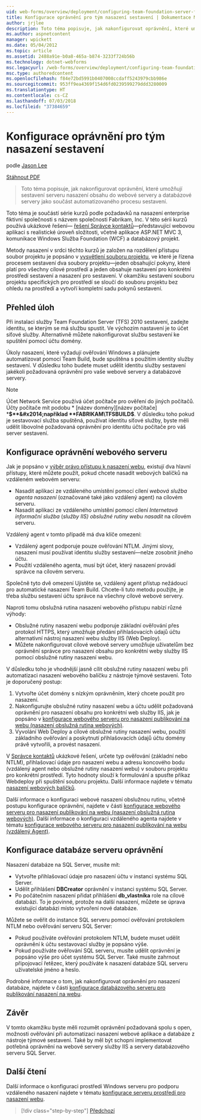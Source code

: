 ```yaml
---
uid: web-forms/overview/deployment/configuring-team-foundation-server-for-web-deployment/configuring-permissions-for-team-build-deployment
title: Konfigurace oprávnění pro tým nasazení sestavení | Dokumentace Microsoftu
author: jrjlee
description: Toto téma popisuje, jak nakonfigurovat oprávnění, které umožňují sestavení serveru nasazení obsahu do webové servery a databázové servery jako součást automatizovaného b...
ms.author: aspnetcontent
manager: wpickett
ms.date: 05/04/2012
ms.topic: article
ms.assetid: 2488a91e-b0a8-465a-b874-3233f724b56b
ms.technology: dotnet-webforms
msc.legacyurl: /web-forms/overview/deployment/configuring-team-foundation-server-for-web-deployment/configuring-permissions-for-team-build-deployment
msc.type: authoredcontent
ms.openlocfilehash: f84e72bd5991b0407008ccdaff5243979cbb986e
ms.sourcegitcommit: 953ff9ea4369f154d6fd0239599279ddd3280009
ms.translationtype: HT
ms.contentlocale: cs-CZ
ms.lasthandoff: 07/03/2018
ms.locfileid: "37384659"
---
```

<a name="configuring-permissions-for-team-build-deployment"></a>Konfigurace oprávnění pro tým nasazení sestavení
====================
podle [Jason Lee](https://github.com/jrjlee)

[Stáhnout PDF](https://msdnshared.blob.core.windows.net/media/MSDNBlogsFS/prod.evol.blogs.msdn.com/CommunityServer.Blogs.Components.WeblogFiles/00/00/00/63/56/8130.DeployingWebAppsInEnterpriseScenarios.pdf)

> Toto téma popisuje, jak nakonfigurovat oprávnění, které umožňují sestavení serveru nasazení obsahu do webové servery a databázové servery jako součást automatizovaného procesu sestavení.


Toto téma je součástí série kurzů podle požadavků na nasazení enterprise fiktivní společnosti s názvem společnosti Fabrikam, Inc. V této sérii kurzů používá ukázkové řešení&#x2014; [řešení Správce kontaktů](../web-deployment-in-the-enterprise/the-contact-manager-solution.md)&#x2014;představující webovou aplikaci s realistické úroveň složitosti, včetně aplikace ASP.NET MVC 3, komunikace Windows Služba Foundation (WCF) a databázový projekt.

Metody nasazení v srdci těchto kurzů je založen na rozdělení přístupu soubor projektu je popsáno v [vysvětlení souboru projektu](../web-deployment-in-the-enterprise/understanding-the-project-file.md), ve které je řízena procesem sestavení dva soubory projektu&#x2014;jeden obsahující pokyny, které platí pro všechny cílové prostředí a jeden obsahuje nastavení pro konkrétní prostředí sestavení a nasazení pro sestavení. V okamžiku sestavení souboru projektu specifických pro prostředí se sloučí do souboru projektu bez ohledu na prostředí a vytvoří kompletní sadu pokynů sestavení.

## <a name="task-overview"></a>Přehled úloh

Při instalaci služby Team Foundation Server (TFS) 2010 sestavení, zadejte identitu, se kterým se má službu spustit. Ve výchozím nastavení je to účet síťové služby. Alternativně můžete nakonfigurovat službu sestavení ke spuštění pomocí účtu domény.

Úkoly nasazení, které vyžadují ověřování Windows a plánujete automatizovat pomocí Team Build, bude spuštěna s použitím identity služby sestavení. V důsledku toho budete muset udělit identitu služby sestavení jakékoli požadovaná oprávnění pro vaše webové servery a databázové servery.

> [!NOTE]
> Účet Network Service používá účet počítače pro ověření do jiných počítačů. Účty počítače mít podobu * [název domény]\[název počítače] ***$**&#x2014;například **FABRIKAM\TFSBUILD$**. V důsledku toho pokud je sestavovací služba spuštěná, používat identitu síťové služby, byste měli udělit libovolné požadovaná oprávnění pro identitu účtu počítače pro váš server sestavení.


## <a name="configuring-web-server-permissions"></a>Konfigurace oprávnění webového serveru

Jak je popsáno v [výběr právo přístupu k nasazení webu](../configuring-server-environments-for-web-deployment/choosing-the-right-approach-to-web-deployment.md), existují dva hlavní přístupy, které můžete použít, pokud chcete nasadit webových balíčků na vzdáleném webovém serveru:

- Nasadit aplikaci ze vzdáleného umístění pomocí cílení *webová služba agenta nasazení* (označované také jako vzdálený agent) na cílovém serveru.
- Nasadit aplikaci ze vzdáleného umístění pomocí cílení *Internetová informační služba* (*služby IIS) obslužné rutiny webu nasadit* na cílovém serveru.

Vzdálený agent v tomto případě má dva klíče omezení:

- Vzdálený agent podporuje pouze ověřování NTLM. Jinými slovy, nasazení musí používat identitu služby sestavení&#x2014;nelze zosobnit jiného účtu.
- Použití vzdáleného agenta, musí být účet, který nasazení provádí správce na cílovém serveru.

Společně tyto dvě omezení Ujistěte se, vzdálený agent přístup nežádoucí pro automatické nasazení Team Build. Chcete-li tuto metodu použijte, je třeba službu sestavení účtu správce na všechny cílové webové servery.

Naproti tomu obslužná rutina nasazení webového přístupu nabízí různé výhody:

- Obslužné rutiny nasazení webu podporuje základní ověřování přes protokol HTTPS, který umožňuje předání přihlašovacích údajů účtu alternativní nástroj nasazení webu služby IIS (Web Deploy).
- Můžete nakonfigurovat cílové webové servery umožňuje uživatelům bez oprávnění správce pro nasazení obsahu pro konkrétní weby služby IIS pomocí obslužné rutiny nasazení webu.

V důsledku toho je vhodnější jasně cílit obslužné rutiny nasazení webu při automatizaci nasazení webového balíčku z nástroje týmové sestavení. Toto je doporučený postup:

1. Vytvořte účet domény s nízkým oprávněním, který chcete použít pro nasazení.
2. Nakonfigurujte obslužné rutiny nasazení webu a účtu udělit požadovaná oprávnění pro nasazení obsahu pro konkrétní web služby IIS, jak je popsáno v [konfigurace webového serveru pro nasazení publikování na webu (nasazení obslužná rutina webových)](../configuring-server-environments-for-web-deployment/configuring-a-web-server-for-web-deploy-publishing-web-deploy-handler.md).
3. Vyvolání Web Deploy a cílové obslužné rutiny nasazení webu, použití základního ověřování a poskytnutí přihlašovacích údajů účtu domény právě vytvořili, a provést nasazení.

V [Správce kontaktů](../web-deployment-in-the-enterprise/the-contact-manager-solution.md) ukázkové řešení, určete typ ověřování (základní nebo NTLM), přihlašovací údaje pro nasazení webu a adresu koncového bodu (vzdálený agent nebo obslužné rutiny nasazení webu) v souboru projektu pro konkrétní prostředí. Tyto hodnoty slouží k formulování a spusťte příkaz Webdeploy při spuštění souboru projektu. Další informace najdete v tématu [nasazení webových balíčků](../web-deployment-in-the-enterprise/deploying-web-packages.md).

Další informace o konfiguraci webové nasazení obslužnou rutinu, včetně postupu konfigurace oprávnění, najdete v části [konfigurace webového serveru pro nasazení publikování na webu (nasazení obslužná rutina webových)](../configuring-server-environments-for-web-deployment/configuring-a-web-server-for-web-deploy-publishing-web-deploy-handler.md). Další informace o konfiguraci vzdáleného agenta najdete v tématu [konfigurace webového serveru pro nasazení publikování na webu (vzdálený Agent)](../configuring-server-environments-for-web-deployment/configuring-a-web-server-for-web-deploy-publishing-remote-agent.md).

## <a name="configuring-database-server-permissions"></a>Konfigurace databáze serveru oprávnění

Nasazení databáze na SQL Server, musíte mít:

- Vytvořte přihlašovací údaje pro nasazení účtu v instanci systému SQL Server.
- Udělit přihlášení **DBCreator** oprávnění v instanci systému SQL Server.
- Po počátečním nasazení přidat přihlášení **db\_vlastníka** role na cílové databázi. To je povinné, protože na další nasazení, můžete se úprava existující databázi místo vytvoření nové databáze.

Můžete se ověřit do instance SQL serveru pomocí ověřování protokolem NTLM nebo ověřování serveru SQL Server:

- Pokud používáte ověřování protokolem NTLM, budete muset udělit oprávnění k účtu sestavovací služby je popsáno výše.
- Pokud používáte ověřování SQL serveru, musíte udělit oprávnění je popsáno výše pro účet systému SQL Server. Také musíte zahrnout připojovací řetězec, který používáte k nasazení databáze SQL serveru uživatelské jméno a heslo.

Podrobné informace o tom, jak nakonfigurovat oprávnění pro nasazení databáze, najdete v části [konfigurace databázového serveru pro publikování nasazení na webu](../configuring-server-environments-for-web-deployment/configuring-a-database-server-for-web-deploy-publishing.md).

## <a name="conclusion"></a>Závěr

V tomto okamžiku byste měli rozumět oprávnění požadovaná spolu s open, možnosti ověřování při automatizaci nasazení webové aplikace a databáze z nástroje týmové sestavení. Také by měl být schopni implementovat potřebná oprávnění na webové servery služby IIS a servery databázového serveru SQL Server.

## <a name="further-reading"></a>Další čtení

Další informace o konfiguraci prostředí Windows serveru pro podporu vzdáleného nasazení najdete v tématu [konfigurace serveru prostředí pro nasazení webu](../configuring-server-environments-for-web-deployment/configuring-server-environments-for-web-deployment.md).

> [!div class="step-by-step"]
> [Předchozí](deploying-a-specific-build.md)
